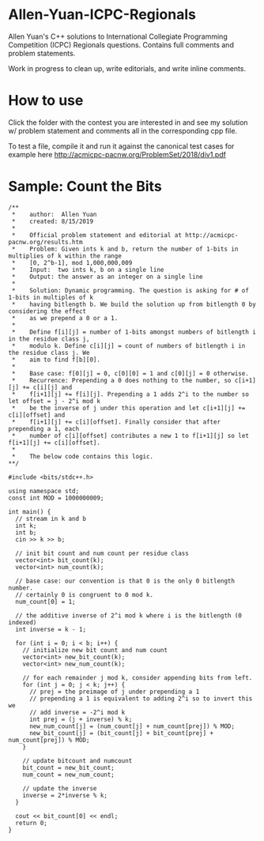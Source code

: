 # Allen-Yuan-ICPC-Regionals
Allen Yuan's C++ solutions to International Collegiate Programming Competition (ICPC) Regionals questions. Contains full comments and problem statements.

Work in progress to clean up, write editorials, and write inline comments.

# How to use
Click the folder with the contest you are interested in and see my solution w/ problem statement and comments all in the corresponding cpp file.

To test a file, compile it and run it against the canonical test cases for example here http://acmicpc-pacnw.org/ProblemSet/2018/div1.pdf

# Sample: Count the Bits
```
/**
 *    author:  Allen Yuan
 *    created: 8/15/2019
 *
 *    Official problem statement and editorial at http://acmicpc-pacnw.org/results.htm
 *    Problem: Given ints k and b, return the number of 1-bits in multiplies of k within the range
 *    [0, 2^b-1], mod 1,000,000,009
 *    Input:  two ints k, b on a single line
 *    Output: the answer as an integer on a single line
 *
 *    Solution: Dynamic programming. The question is asking for # of 1-bits in multiples of k
 *    having bitlength b. We build the solution up from bitlength 0 by considering the effect
 *    as we prepend a 0 or a 1.
 *
 *    Define f[i][j] = number of 1-bits amongst numbers of bitlength i in the residue class j,
 *    modulo k. Define c[i][j] = count of numbers of bitlength i in the residue class j. We
 *    aim to find f[b][0].
 *
 *    Base case: f[0][j] = 0, c[0][0] = 1 and c[0][j] = 0 otherwise.
 *    Recurrence: Prepending a 0 does nothing to the number, so c[i+1][j] += c[i][j] and
 *    f[i+1][j] += f[i][j]. Prepending a 1 adds 2^i to the number so let offset = j - 2^i mod k
 *    be the inverse of j under this operation and let c[i+1][j] += c[i][offset] and
 *    f[i+1][j] += c[i][offset]. Finally consider that after prepending a 1, each
 *    number of c[i][offset] contributes a new 1 to f[i+1][j] so let f[i+1][j] += c[i][offset].
 *
 *    The below code contains this logic.
**/

#include <bits/stdc++.h>

using namespace std;
const int MOD = 1000000009;

int main() {
  // stream in k and b
  int k;
  int b;
  cin >> k >> b;
  
  // init bit count and num count per residue class
  vector<int> bit_count(k);
  vector<int> num_count(k);
  
  // base case: our convention is that 0 is the only 0 bitlength number.
  // certainly 0 is congruent to 0 mod k.
  num_count[0] = 1;
  
  // the additive inverse of 2^i mod k where i is the bitlength (0 indexed)
  int inverse = k - 1;
  
  for (int i = 0; i < b; i++) {
    // initialize new bit count and num count
    vector<int> new_bit_count(k);
    vector<int> new_num_count(k);
    
    // for each remainder j mod k, consider appending bits from left.
    for (int j = 0; j < k; j++) {
      // prej = the preimage of j under prepending a 1
      // prepending a 1 is equivalent to adding 2^i so to invert this we
      // add inverse = -2^i mod k
      int prej = (j + inverse) % k;
      new_num_count[j] = (num_count[j] + num_count[prej]) % MOD;
      new_bit_count[j] = (bit_count[j] + bit_count[prej] + num_count[prej]) % MOD;
    }
    
    // update bitcount and numcount
    bit_count = new_bit_count;
    num_count = new_num_count;
    
    // update the inverse
    inverse = 2*inverse % k;
  }
  
  cout << bit_count[0] << endl;
  return 0;
}
```
